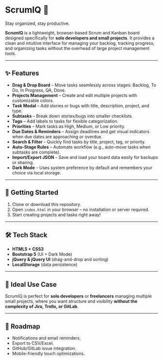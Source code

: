 # ScrumIQ 📝
Stay organized, stay productive.

**ScrumIQ** is a lightweight, browser-based Scrum and Kanban board designed specifically for **solo developers and small projects**.
It provides a clean and intuitive interface for managing your backlog, tracking progress, and organizing tasks without the overhead of large project management tools.

---

## ✨ Features

* **Drag & Drop Board** – Move tasks seamlessly across stages: Backlog, To Do, In Progress, QA, Done.
* **Projects Management** – Create and edit multiple projects with customizable colors.
* **Task Modal** – Add stories or bugs with title, description, project, and type.
* **Subtasks** – Break down stories/bugs into smaller checklists.
* **Tags** – Add labels to tasks for flexible categorization.
* **Priorities** – Mark tasks as High, Medium, or Low priority.
* **Due Dates & Reminders** – Assign deadlines and get visual indicators when due dates are approaching or overdue.
* **Search & Filter** – Quickly find tasks by title, project, tag, or priority.
* **Auto-Stage Rules** – Automate workflow (e.g., auto-move tasks when subtasks are complete).
* **Import/Export JSON** – Save and load your board data easily for backups or sharing.
* **Dark Mode** – Uses system preference by default and remembers your choice via local storage.

---

## 🚀 Getting Started

1. Clone or download this repository.
2. Open `index.html` in your browser – no installation or server required.
3. Start creating projects and tasks right away!

---

## 🛠️ Tech Stack

* **HTML5 + CSS3**
* **Bootstrap 5** (UI + Dark Mode)
* **jQuery & jQuery UI** (drag-and-drop and sorting)
* **LocalStorage** (data persistence)

---

## 📌 Ideal Use Case

ScrumIQ is perfect for **solo developers** or **freelancers** managing multiple small projects, where you want structure and visibility **without the complexity of Jira, Trello, or GitLab**.

---

## 🔮 Roadmap

* Notifications and email reminders.
* Export to CSV/Excel.
* GitHub/GitLab issue integration.
* Mobile-friendly touch optimizations.
